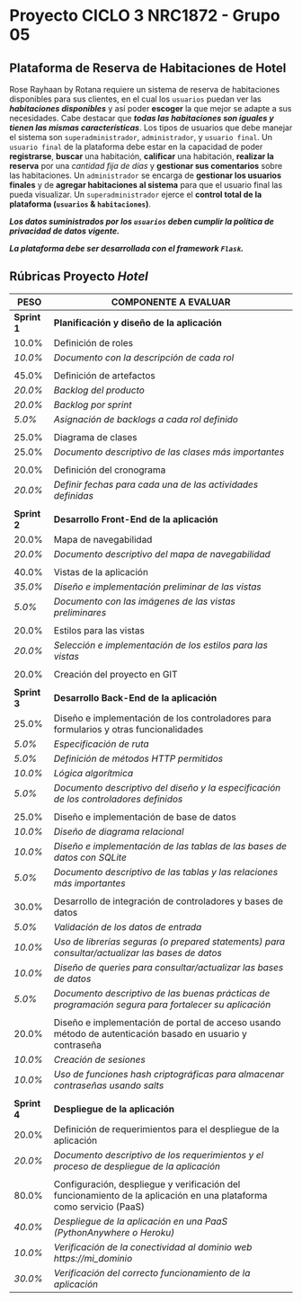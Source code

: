 # Proyecto CICLO 3 NRC1872 - Grupo 05

## Plataforma de Reserva de Habitaciones de Hotel

Rose Rayhaan by Rotana requiere un sistema de reserva de habitaciones disponibles para sus clientes, en el cual los `usuarios` puedan ver las **_habitaciones disponibles_** y así poder **escoger** la que mejor se adapte a sus necesidades. Cabe destacar que **_todas las habitaciones son iguales y tienen las mismas características_**.
Los tipos de usuarios que debe manejar el sistema son `superadministrador`, `administrador`, y `usuario final`.
Un `usuario final` de la plataforma debe estar en la capacidad de poder **registrarse**, **buscar** una habitación, **calificar** una habitación, **realizar la reserva** por una _cantidad fija de días_ y **gestionar sus comentarios** sobre las habitaciones.
Un `administrador` se encarga de **gestionar los usuarios finales** y de **agregar habitaciones al sistema** para que el usuario final las pueda visualizar.
Un `superadministrador` ejerce el **control total de la plataforma (`usuarios` & `habitaciones`)**.

**_Los datos suministrados por los `usuarios` deben cumplir la _**política de privacidad de datos vigente**_._**

**_La plataforma debe ser desarrollada con el framework `Flask`._**

## Rúbricas Proyecto _Hotel_

| **PESO**     | **COMPONENTE A EVALUAR**                                                                                            |
| ------------ | ------------------------------------------------------------------------------------------------------------------- |
| **Sprint 1** | **Planificación y diseño de la aplicación**                                                                         |
| 10.0%        | Definición de roles                                                                                                 |
| _10.0%_      | _Documento con la descripción de cada rol_                                                                          |
|              |                                                                                                                     |
| 45.0%        | Definición de artefactos                                                                                            |
| _20.0%_      | _Backlog del producto_                                                                                              |
| _20.0%_      | _Backlog por sprint_                                                                                                |
| _5.0%_       | _Asignación de backlogs a cada rol definido_                                                                        |
|              |                                                                                                                     |
| 25.0%        | Diagrama de clases                                                                                                  |
| 25.0%        | _Documento descriptivo de las clases más importantes_                                                               |
|              |                                                                                                                     |
| 20.0%        | Definición del cronograma                                                                                           |
| _20.0%_      | _Definir fechas para cada una de las actividades definidas_                                                         |
|              |                                                                                                                     |
| **Sprint 2** | **Desarrollo Front-End de la aplicación**                                                                           |
| 20.0%        | Mapa de navegabilidad                                                                                               |
| _20.0%_      | _Documento descriptivo del mapa de navegabilidad_                                                                   |
|              |                                                                                                                     |
| 40.0%        | Vistas de la aplicación                                                                                             |
| _35.0%_      | _Diseño e implementación preliminar de las vistas_                                                                  |
| _5.0%_       | _Documento con las imágenes de las vistas preliminares_                                                             |
|              |                                                                                                                     |
| 20.0%        | Estilos para las vistas                                                                                             |
| _20.0%_      | _Selección e implementación de los estilos para las vistas_                                                         |
|              |                                                                                                                     |
| 20.0%        | Creación del proyecto en GIT                                                                                        |
|              |                                                                                                                     |
| **Sprint 3** | **Desarrollo Back-End de la aplicación**                                                                            |
| 25.0%        | Diseño e implementación de los controladores para formularios y otras funcionalidades                               |
| _5.0%_       | _Especificación de ruta_                                                                                            |
| _5.0%_       | _Definición de métodos HTTP permitidos_                                                                             |
| _10.0%_      | _Lógica algorítmica_                                                                                                |
| _5.0%_       | _Documento descriptivo del diseño y la especificación de los controladores definidos_                               |
|              |                                                                                                                     |
| 25.0%        | Diseño e implementación de base de datos                                                                            |
| _10.0%_      | _Diseño de diagrama relacional_                                                                                     |
| _10.0%_      | _Diseño e implementación de las tablas de las bases de datos con SQLite_                                            |
| _5.0%_       | _Documento descriptivo de las tablas y las relaciones más importantes_                                              |
|              |                                                                                                                     |
| 30.0%        | Desarrollo de integración de controladores y bases de datos                                                         |
| _5.0%_       | _Validación de los datos de entrada_                                                                                |
| _10.0%_      | _Uso de librerías seguras (o prepared statements) para consultar/actualizar las bases de datos_                     |
| _10.0%_      | _Diseño de queries para consultar/actualizar las bases de datos_                                                    |
| _5.0%_       | _Documento descriptivo de las buenas prácticas de programación segura para fortalecer su aplicación_                |
|              |                                                                                                                     |
| 20.0%        | Diseño e implementación de portal de acceso usando método de autenticación basado en usuario y contraseña           |
| _10.0%_      | _Creación de sesiones_                                                                                              |
| _10.0%_      | _Uso de funciones hash criptográficas para almacenar contraseñas usando salts_                                      |
|              |                                                                                                                     |
| **Sprint 4** | **Despliegue de la aplicación**                                                                                     |
| 20.0%        | Definición de requerimientos para el despliegue de la aplicación                                                    |
| _20.0%_      | _Documento descriptivo de los requerimientos y el proceso de despliegue de la aplicación_                           |
|              |                                                                                                                     |
| 80.0%        | Configuración, despliegue y verificación del funcionamiento de la aplicación en una plataforma como servicio (PaaS) |
| _40.0%_      | _Despliegue de la aplicación en una PaaS (PythonAnywhere o Heroku)_                                                 |
| _10.0%_      | _Verificación de la conectividad al dominio web https://mi_dominio_                                                 |
| _30.0%_      | _Verificación del correcto funcionamiento de la aplicación_                                                         |
